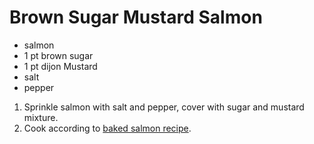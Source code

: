 # Brown Sugar Mustard Salmon

* salmon
* 1 pt brown sugar
* 1 pt dijon Mustard
* salt
* pepper

1. Sprinkle salmon with salt and pepper, cover with sugar and mustard mixture.
1. Cook according to [baked salmon recipe](./baked-salmon).
